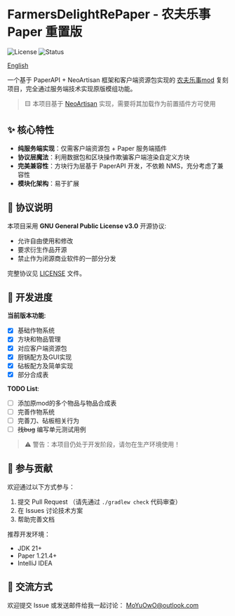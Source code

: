 # FarmersDelightRePaper - 农夫乐事 Paper 重置版

![License](https://img.shields.io/badge/License-GPLv3-blue)
![Status](https://img.shields.io/badge/Status-Alpha-red)

[English](README.md)

一个基于 PaperAPI + NeoArtisan 框架和客户端资源包实现的 [农夫乐事mod](https://modrinth.com/mod/farmers-delight) 复刻项目，完全通过服务端技术实现原版模组功能。

> 🟨 本项目基于 [NeoArtisan](https://github.com/KitsunaiMC/NeoArtisan) 实现，需要将其加载作为前置插件方可使用

## ✨ 核心特性

- **纯服务端实现**：仅需客户端资源包 + Paper 服务端插件
- **协议层魔法**：利用数据包和区块操作欺骗客户端渲染自定义方块
- **完美兼容性**：方块行为层基于 PaperAPI 开发，不依赖 NMS，充分考虑了兼容性
- **模块化架构**：易于扩展


## 📜 协议说明

本项目采用 **GNU General Public License v3.0** 开源协议:
- 允许自由使用和修改
- 要求衍生作品开源
- 禁止作为闭源商业软件的一部分分发

完整协议见 [LICENSE](LICENSE) 文件。

## 🚧 开发进度

**当前版本功能**:
- [x] 基础作物系统
- [x] 方块和物品管理
- [x] 对应客户端资源包
- [x] 厨锅配方及GUI实现
- [x] 砧板配方及简单实现
- [x] 部分合成表

**TODO List**:
- [ ] 添加原mod的多个物品与物品合成表
- [ ] 完善作物系统
- [ ] 完善刀、砧板相关行为
- [ ] ~~找bug~~ 编写单元测试用例

> ⚠️ 警告：本项目仍处于开发阶段，请勿在生产环境使用！

## 🤝 参与贡献

欢迎通过以下方式参与：
1. 提交 Pull Request （请先通过 `./gradlew check` 代码审查）
2. 在 Issues 讨论技术方案
3. 帮助完善文档

推荐开发环境：
- JDK 21+
- Paper 1.21.4+
- IntelliJ IDEA

## 💬 交流方式

欢迎提交 Issue 或发送邮件给我一起讨论： [MoYuOwO@outlook.com](mailto:MoYuOwO@outlook.com)